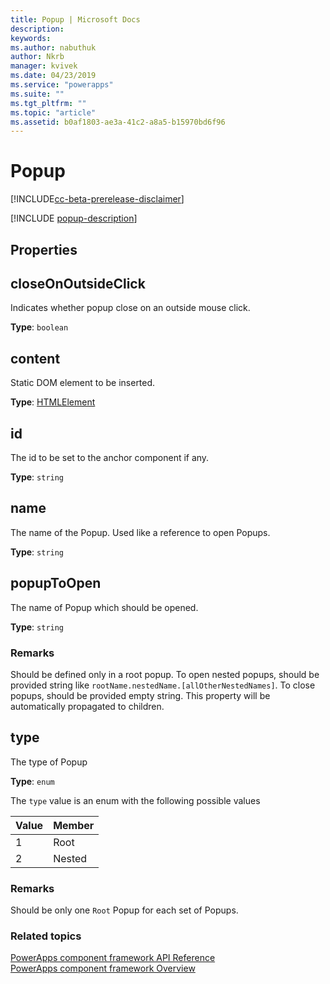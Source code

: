 ```yaml
---
title: Popup | Microsoft Docs
description: 
keywords:
ms.author: nabuthuk
author: Nkrb
manager: kvivek
ms.date: 04/23/2019
ms.service: "powerapps"
ms.suite: ""
ms.tgt_pltfrm: ""
ms.topic: "article"
ms.assetid: b0af1803-ae3a-41c2-a8a5-b15970bd6f96
---
```


# Popup

[!INCLUDE[cc-beta-prerelease-disclaimer](../../../includes/cc-beta-prerelease-disclaimer.md)]

[!INCLUDE [popup-description](includes/popup-description.md)]

## Properties

## closeOnOutsideClick

Indicates whether popup close on an outside mouse click.

**Type**: `boolean`

## content

Static DOM element to be inserted.

**Type**: [HTMLElement](https://developer.mozilla.org/docs/Web/API/HTMLElement)

## id

The id to be set to the anchor component if any.

**Type**: `string`

## name

The name of the Popup. Used like a reference to open Popups.

**Type**: `string`

## popupToOpen

The name of Popup which should be opened.

**Type**: `string`

### Remarks

Should be defined only in a root popup. To open nested popups, should be provided string like `rootName.nestedName.[allOtherNestedNames]`. To close popups, should be provided empty string. This property will be automatically propagated to children.

## type

The type of Popup

**Type**: `enum`

The `type` value is an enum with the following possible values

|Value|Member|
|--|--|
|1|Root|
|2|Nested|

### Remarks

Should be only one `Root` Popup for each set of Popups.

### Related topics

[PowerApps component framework API Reference](../reference/index.md)<br/>
[PowerApps component framework Overview](../overview.md)